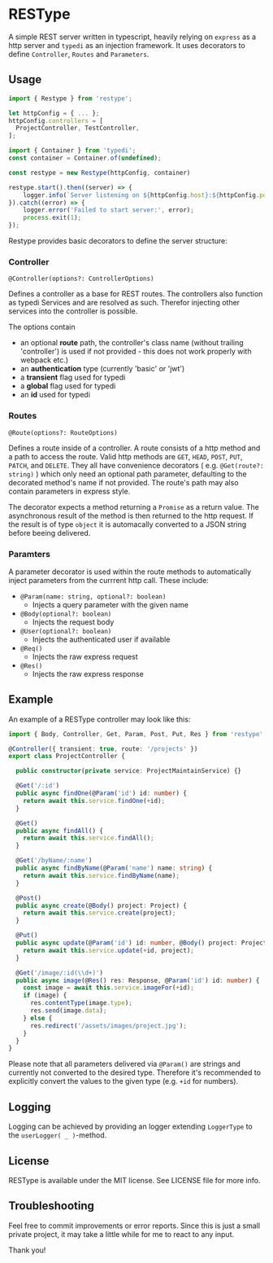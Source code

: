 # RESType

A simple REST server written in typescript, heavily relying on `express` as a http server and `typedi` as an injection framework. It uses decorators to define `Controller`, `Routes` and `Parameters`.

## Usage

```typescript
import { Restype } from 'restype';

let httpConfig = { ... };
httpConfig.controllers = [
  ProjectController, TestController,
];

import { Container } from 'typedi';
const container = Container.of(undefined);

const restype = new Restype(httpConfig, container)

restype.start().then((server) => {
    logger.info(`Server listening on ${httpConfig.host}:${httpConfig.port}.`);
}).catch((error) => {
    logger.error('Failed to start server:', error);
    process.exit(1);
});
```

Restype provides basic decorators to define the server structure:

### Controller

`@Controller(options?: ControllerOptions)`

Defines a controller as a base for REST routes. The controllers also function as typedi Services and are resolved as such. Therefor injecting other services into the controller is possible.

The options contain

- an optional **route** path, the controller's class name (without trailing 'controller') is used if not provided - this does not work properly with webpack etc.)
- an **authentication** type (currently 'basic' or 'jwt')
- a **transient** flag used for typedi
- a **global** flag used for typedi
- an **id** used for typedi

### Routes

`@Route(options?: RouteOptions)`

Defines a route inside of a controller. A route consists of a http method and a path to access the route. Valid http methods are `GET`, `HEAD`, `POST`, `PUT`, `PATCH`, and `DELETE`. They all have convenience decorators ( e.g. `@Get(route?: string)` ) which only need an optional path parameter, defaulting to the decorated method's name if not provided. The route's path may also contain parameters in express style.

The decorator expects a method returning a `Promise` as a return value. The asynchronous result of the method is then returned to the http request. If the result is of type `object` it is automacally converted to a JSON string before beeing delivered.

### Paramters

A parameter decorator is used within the route methods to automatically inject parameters from the currrent http call. These include:

- `@Param(name: string, optional?: boolean)`
  - Injects a query parameter with the given name
- `@Body(optional?: boolean)`
  - Injects the request body
- `@User(optional?: boolean)`
  - Injects the authenticated user if available
- `@Req()`
  - Injects the raw express request
- `@Res()`
  - Injects the raw express response

## Example

An example of a RESType controller may look like this:

```typescript
import { Body, Controller, Get, Param, Post, Put, Res } from 'restype';

@Controller({ transient: true, route: '/projects' })
export class ProjectController {

  public constructor(private service: ProjectMaintainService) {}

  @Get('/:id')
  public async findOne(@Param('id') id: number) {
    return await this.service.findOne(+id);
  }

  @Get()
  public async findAll() {
    return await this.service.findAll();
  }

  @Get('/byName/:name')
  public async findByName(@Param('name') name: string) {
    return await this.service.findByName(name);
  }

  @Post()
  public async create(@Body() project: Project) {
    return await this.service.create(project);
  }

  @Put()
  public async update(@Param('id') id: number, @Body() project: Project) {
    return await this.service.update(+id, project);
  }

  @Get('/image/:id(\\d+)')
  public async image(@Res() res: Response, @Param('id') id: number) {
    const image = await this.service.imageFor(+id);
    if (image) {
      res.contentType(image.type);
      res.send(image.data);
    } else {
      res.redirect('/assets/images/project.jpg');
    }
  }
}
```

Please note that all parameters delivered via `@Param()` are strings and currently not converted to the desired type. Therefore it's recommended to explicitly convert the values to the given type (e.g. `+id` for numbers).

## Logging

Logging can be achieved by providing an logger extending `LoggerType` to the `userLogger( _ )`-method.

## License

RESType is available under the MIT license. See LICENSE file for more info.

## Troubleshooting

Feel free to commit improvements or error reports. Since this is just a small private project, it may take a little while for me to react to any input.

Thank you!